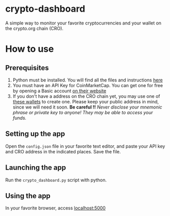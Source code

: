 # crypto-dashboard
A simple way to monitor your favorite cryptocurrencies and your wallet on the crypto.org chain (CRO).


# How to use
## Prerequisites
1. Python must be installed. You will find all the files and instructions [here](https://www.python.org/downloads/)
2. You must have an API Key for CoinMarketCap. You can get one for free by opening a Basic account [on their website](https://pro.coinmarketcap.com/)
3. If you don't have a address on the CRO chain yet, you may use one of [these wallets](https://crypto.org/wallets) to create one. Please keep your public address in mind, since we will need it soon. **Be careful !!** _Never disclose your mnemonic phrase or private key to anyone! They may be able to access your funds._

## Setting up the app
Open the `config.json` file in your favorite text editor, and paste your API key and CRO address in the indicated places. Save the file.

## Launching the app
Run the `crypto_dashboard.py` script with python.

## Using the app
In your favorite browser, access [localhost:5000](localhost:5000)
